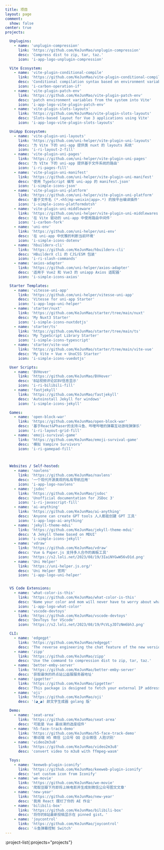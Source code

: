 ```yaml
---
title: 项目
layout: page
comment:
  show: false
center: true
projects:

  Unplugins:
    - name: 'unplugin-compression'
      link: 'https://github.com/KeJunMao/unplugin-compression'
      desc: 'Compress dist to zip, tar, taz.'
      icon: 'i-app-logo-unplugin-compression'

  Vite Ecosystem:
    - name: 'vite-plugin-conditional-compile'
      link: 'https://github.com/KeJunMao/vite-plugin-conditional-compile'
      desc: 'Conditional compilation syntax based on environment variables for Vite.'
      icon: 'i-carbon-operation-if'
    - name: 'vite-plugin-patch-env'
      link: 'https://github.com/KeJunMao/vite-plugin-patch-env'
      desc: 'patch environment variables from the system into Vite'
      icon: 'i-app-logo-vite-plugin-patch-env'
    - name: 'vite-plugin-slots-layouts'
      link: 'https://github.com/KeJunMao/vite-plugin-slots-layouts'
      desc: 'Slots-based layout for Vue 3 applications using Vite'
      icon: 'i-app-logo-vite-plugin-slots-layouts'

  UniApp Ecosystem:
    - name: 'vite-plugin-uni-layouts'
      link: 'https://github.com/uni-helper/vite-plugin-uni-layouts'
      desc: '为 Vite 下的 uni-app 提供类 nuxt 的 layouts 系统'
      icon: 'i-ri-layout-2-fill'
    - name: 'vite-plugin-uni-pages'
      link: 'https://github.com/uni-helper/vite-plugin-uni-pages'
      desc: '为 VIte 下的 uni-app 提供基于文件系统的路由'
      icon: 'i-ri-pages-fill'
    - name: 'vite-plugin-uni-manifest'
      link: 'https://github.com/uni-helper/vite-plugin-uni-manifest'
      desc: '使用 TypeScript 编写 uni-app 的 manifest.json'
      icon: 'i-simple-icons-json'
    - name: 'vite-plugin-uni-platform'
      link: 'https://github.com/uni-helper/vite-plugin-uni-platform'
      desc: '基于文件名 (*.<h5|mp-weixin|app>.*) 的按平台编译插件'
      icon: 'i-simple-icons-platformdotsh'
    - name: 'vite-plugin-uni-middleware'
      link: 'https://github.com/uni-helper/vite-plugin-uni-middlewares'
      desc: '在 Vite 驱动的 uni-app 中使用路由中间件'
      icon: 'i-carbon-fork'
    - name: 'uni-env'
      link: 'https://github.com/uni-helper/uni-env'
      desc: '在 uni-app 中优雅的判断当前环境'
      icon: 'i-simple-icons-dotenv'
    - name: 'hbuilderx-cli'
      link: 'https://github.com/KeJunMao/hbuilderx-cli'
      desc: 'HBuilderX cli 的 CJS/ESM 包装'
      icon: 'i-ri-slash-commands'
    - name: 'axios-adapter'
      link: 'https://github.com/uni-helper/axios-adapter'
      desc: '适用于 Vue2 和 Vue3 的 uniapp Axios 适配器'
      icon: 'i-simple-icons-axios'

  Starter Templates:
    - name: 'vitesse-uni-app'
      link: 'https://github.com/uni-helper/vitesse-uni-app'
      desc: 'Vitesse for uni-app Starter'
      icon: 'i-app-logo-uni-helper'
    - name: 'starter/nuxt'
      link: 'https://github.com/KeJunMao/starter/tree/main/nuxt'
      desc: 'My Nuxt3 Starter'
      icon: 'i-simple-icons-nuxtdotjs'
    - name: 'starter/ts'
      link: 'https://github.com/KeJunMao/starter/tree/main/ts'
      desc: 'My TypeScript Library Starter'
      icon: 'i-simple-icons-typescript'
    - name: 'starter/vite-vue'
      link: 'https://github.com/KeJunMao/starter/tree/main/vite-vue'
      desc: 'My Vite + Vue + UnoCSS Starter'
      icon: 'i-simple-icons-vuedotjs'

  User Scripts:
    - name: 'BVHover'
      link: 'https://github.com/KeJunMao/BVHover'
      desc: 'B站视频评论区BV信息显示'
      icon: 'i-ri-bilibili-fill'
    - name: 'fastjekyll'
      link: 'https://github.com/KeJunMao/fastjekyll'
      desc: 'Autoinstall Jekyll for windows'
      icon: 'i-simple-icons-jekyll'

  Games:
    - name: 'open-block-war'
      link: 'https://github.com/KeJunMao/open-block-war'
      desc: '基于React&Phaser的支持斗鱼、哔哩哔哩的弹幕互动游戏弹弹乐'
      icon: 'i-ri-layout-grid-fill'
    - name: 'emoji-survival-game'
      link: 'https://github.com/KeJunMao/emoji-survival-game'
      desc: '模拟 Vampire Survivors'
      icon: 'i-ri-gamepad-fill'



  Websites / Self-hosted:
    - name: 'navlens'
      link: 'https://github.com/KeJunMao/navlens'
      desc: '一个现代开源美观的私有导航应用'
      icon: 'i-app-logo-navlens'
    - name: 'jsdoc'
      link: 'https://github.com/KeJunMao/jsdoc'
      desc: 'Unofficial documentation for JSDoc 3'
      icon: 'i-ri-javascript-fill'
    - name: 'ai-anything'
      link: 'https://github.com/KeJunMao/ai-anything'
      desc: 'Anyone can create GPT tools 人人都能创建 GPT 工具'
      icon: 'i-app-logo-ai-anything'
    - name: 'jekyll-theme-mdui'
      link: 'https://github.com/KeJunMao/jekyll-theme-mdui'
      desc: 'A Jekyll theme based on MDUI'
      icon: 'i-simple-icons-jekyll'
    - name: 'vdraw'
      link: 'https://github.com/KeJunMao/vdraw'
      desc: 'Vue & Paper.js 支持多人合作的画板工具'
      icon: 'https://s2.loli.net/2023/08/19/3IaiNYGwW56vD1d.png'
    - name: 'Uni Helper'
      link: 'https://uni-helper.js.org/'
      desc: 'Uni Helper 官网'
      icon: 'i-app-logo-uni-helper'


  VS Code Extensions:
    - name: 'what-color-is-this'
      link: 'https://github.com/KeJunMao/what-color-is-this'
      desc: 'Name your color and mom will never have to worry about what that color is for again'
      icon: 'i-app-logo-what-color'
    - name: 'vscode-devtoys'
      link: 'https://github.com/KeJunMao/vscode-devtoys'
      desc: 'DevToys for VScode'
      icon: 'https://s2.loli.net/2023/08/19/PcVLyJD7zNm6bh3.png'

  CLI:
    - name: 'edgegpt'
      link: 'https://github.com/KeJunMao/edgegpt'
      desc: 'The reverse engineering the chat feature of the new version of Bing.'
    - name: 'zipp'
      link: 'https://github.com/KeJunMao/zipp'
      desc: 'Use the command to compression dist to zip, tar, taz.'
    - name: 'better-emby-server'
      link: 'https://github.com/KeJunMao/better-emby-server'
      desc: '获取最快的终点站公益服服务器地址'
    - name: 'ipgetter'
      link: 'https://github.com/KeJunMao/ipgetter'
      desc: 'This package is designed to fetch your external IP address from the internet.'
    - name: 'oji'
      link: 'https://github.com/KeJunMao/oji'
      desc: '(◕‿◕) 颜文字生成器 golang 版'

  Demo:
    - name: 'seat-area'
      link: 'https://github.com/KeJunMao/seat-area'
      desc: '可能是 Vue 最丝滑的选座组件'
    - name: 'h5-face-track-demo'
      link: 'https://github.com/KeJunMao/h5-face-track-demo'
      desc: '移动端 H5 微信 公众号 QQ 企业微信 人脸识别'
    - name: 'video2m3u8'
      link: 'https://github.com/KeJunMao/video2m3u8'
      desc: 'convert video to m3u8 with ffmpeg-wasm'

  Toys:
    - name: 'keeweb-plugin-iconify'
      link: 'https://github.com/KeJunMao/keeweb-plugin-iconify'
      desc: 'set custom icon from Iconify'
    - name: 'we-movie'
      link: 'https://github.com/KeJunMao/we-movie'
      desc: '爬取豆瓣下月即将上映电影并生成到微信公众号图文文章'
    - name: 'new-year'
      link: 'https://github.com/KeJunMao/new-year'
      desc: '我用 React 摆烂了你的 AE 作业'
    - name: 'bilibili-box'
      link: 'https://github.com/KeJunMao/bilibili-box'
      desc: '将你的B站最新投稿显示在 pinned gist。'
    - name: 'joycontrol'
      link: 'https://github.com/KeJunMao/joycontrol'
      desc: '斗鱼弹幕控制 Switch'
---
```


:project-list{:projects="projects"}
